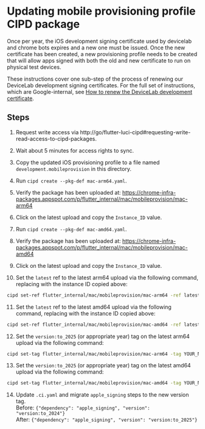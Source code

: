 # Updating mobile provisioning profile CIPD package

Once per year, the iOS development signing certificate used by devicelab and
chrome bots expires and a new one must be issued. Once the new certificate has
been created, a new provisioning profile needs to be created that will allow
apps signed with both the old and new certificate to run on physical test
devices.

These instructions cover one sub-step of the process of renewing our DeviceLab
development signing certificates. For the full set of instructions, which are
Google-internal, see
[How to renew the DeviceLab development certificate][renew_dev_cert].

[renew_dev_cert]: https://g3doc.corp.google.com/company/teams/flutter/infrastructure/devicelab/apple_cert_renewal.md


## Steps

1. Request write access via http://go/flutter-luci-cipd#requesting-write-read-access-to-cipd-packages.

2. Wait about 5 minutes for access rights to sync.

3. Copy the updated iOS provisioning profile to a file named `development.mobileprovision` in this directory.

4. Run `cipd create --pkg-def mac-arm64.yaml`.

5. Verify the package has been uploaded at: https://chrome-infra-packages.appspot.com/p/flutter_internal/mac/mobileprovision/mac-arm64

6. Click on the latest upload and copy the `Instance_ID` value.

7. Run `cipd create --pkg-def mac-amd64.yaml`.

8. Verify the package has been uploaded at: https://chrome-infra-packages.appspot.com/p/flutter_internal/mac/mobileprovision/mac-amd64

9. Click on the latest upload and copy the `Instance_ID` value.

10. Set the `latest` ref to the latest arm64 upload via the following command, replacing with the instance ID copied above:

   ```sh
   cipd set-ref flutter_internal/mac/mobileprovision/mac-arm64 -ref latest -version ARM64_INSTANCE_ID
   ```

11. Set the `latest` ref to the latest amd64 upload via the following command, replacing with the instance ID copied above:

   ```sh
   cipd set-ref flutter_internal/mac/mobileprovision/mac-amd64 -ref latest -version AMD64_INSTANCE_ID
   ```

12. Set the `version:to_2025` (or appropriate year) tag on the latest arm64 upload via the following command:

   ```sh
   cipd set-tag flutter_internal/mac/mobileprovision/mac-arm64 -tag YOUR_NEW_TAG -version ARM64_INSTANCE_ID
   ```

13. Set the `version:to_2025` (or appropriate year) tag on the latest amd64 upload via the following command:

   ```sh
   cipd set-tag flutter_internal/mac/mobileprovision/mac-amd64 -tag YOUR_NEW_TAG -version AMD64_INSTANCE_ID
   ```

14. Update `.ci.yaml` and migrate `apple_signing` steps to the new version tag.  
    Before: `{"dependency": "apple_signing", "version": "version:to_2024"}`  
    After: `{"dependency": "apple_signing", "version": "version:to_2025"}`
